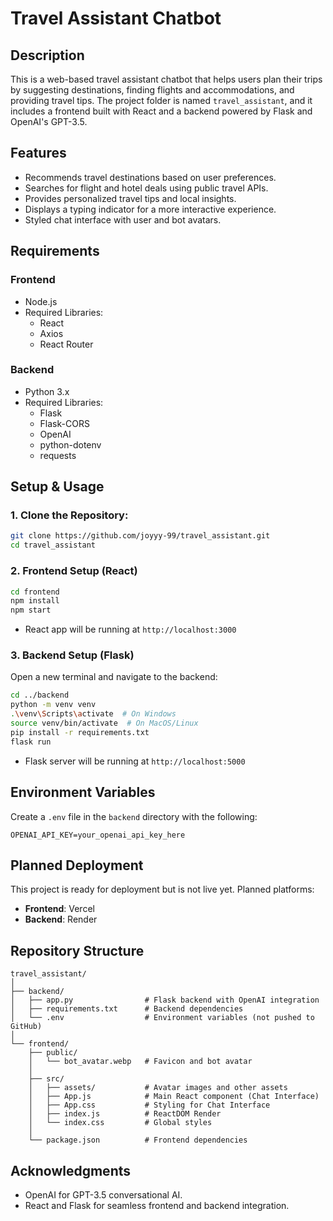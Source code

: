# Travel Assistant Chatbot  
## Description  
This is a web-based travel assistant chatbot that helps users plan their trips by suggesting destinations, finding flights and accommodations, and providing travel tips. The project folder is named `travel_assistant`, and it includes a frontend built with React and a backend powered by Flask and OpenAI's GPT-3.5.  
## Features  
- Recommends travel destinations based on user preferences.  
- Searches for flight and hotel deals using public travel APIs.  
- Provides personalized travel tips and local insights.  
- Displays a typing indicator for a more interactive experience.  
- Styled chat interface with user and bot avatars.  
## Requirements  
### Frontend  
- Node.js  
- Required Libraries:  
    - React  
    - Axios  
    - React Router  
### Backend  
- Python 3.x  
- Required Libraries:  
    - Flask  
    - Flask-CORS  
    - OpenAI  
    - python-dotenv  
    - requests  
## Setup & Usage  
### 1. Clone the Repository:  
```bash
git clone https://github.com/joyyy-99/travel_assistant.git
cd travel_assistant
```
### 2. Frontend Setup (React)  
```bash
cd frontend
npm install
npm start
```
- React app will be running at `http://localhost:3000`  
### 3. Backend Setup (Flask)  
Open a new terminal and navigate to the backend:  
```bash
cd ../backend
python -m venv venv
.\venv\Scripts\activate  # On Windows
source venv/bin/activate  # On MacOS/Linux
pip install -r requirements.txt
flask run
```
- Flask server will be running at `http://localhost:5000`  
## Environment Variables  
Create a `.env` file in the `backend` directory with the following:  
```env
OPENAI_API_KEY=your_openai_api_key_here
```
## Planned Deployment  
This project is ready for deployment but is not live yet. Planned platforms:  
- **Frontend**: Vercel  
- **Backend**: Render  
## Repository Structure  
```
travel_assistant/
│
├── backend/
│   ├── app.py                # Flask backend with OpenAI integration
│   ├── requirements.txt      # Backend dependencies
│   └── .env                  # Environment variables (not pushed to GitHub)
│
└── frontend/
    ├── public/
    │   └── bot_avatar.webp   # Favicon and bot avatar
    │
    ├── src/
    │   ├── assets/           # Avatar images and other assets
    │   ├── App.js            # Main React component (Chat Interface)
    │   ├── App.css           # Styling for Chat Interface
    │   ├── index.js          # ReactDOM Render
    │   └── index.css         # Global styles
    │
    └── package.json          # Frontend dependencies
```
## Acknowledgments  
- OpenAI for GPT-3.5 conversational AI.  
- React and Flask for seamless frontend and backend integration.  

